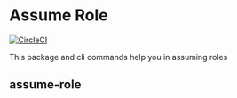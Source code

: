 # Assume Role
[![CircleCI](https://circleci.com/gh/becrsh/assume-role-cli.svg?style=svg)](https://circleci.com/gh/becrsh/assume-role-cli)

This package and cli commands help you in assuming roles

## assume-role


